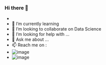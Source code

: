 ### Hi there 👋

- 
- 🌱 I’m currently learning 
- 👯 I’m looking to collaborate on Data Science
- 🤔 I’m looking for help with ...
- 💬 Ask me about ...
- 📫 Reach me on :
- ![image](https://user-images.githubusercontent.com/67156287/169692530-67ce7966-0700-42a8-9fbc-0788d78b6a4d.png)
- ![image](https://user-images.githubusercontent.com/67156287/169692586-e2e08321-1f24-4607-b665-8555117c89ad.png)


